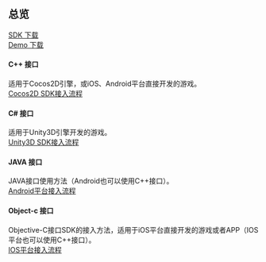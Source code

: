 ## 总览
[SDK 下载](http://tce.fsphere.cn/document/product/556/10041)  
[Demo 下载](http://tce.fsphere.cn/document/product/556/10042)

#### C++ 接口
适用于Cocos2D引擎，或iOS、Android平台直接开发的游戏。  
[Cocos2D SDK接入流程](http://tce.fsphere.cn/document/product/556/7663)  


#### C# 接口
适用于Unity3D引擎开发的游戏。  
[Unity3D SDK接入流程](http://tce.fsphere.cn/document/product/556/7673)  


#### JAVA 接口
JAVA接口使用方法（Android也可以使用C++接口）。  
[Android平台接入流程](http://tce.fsphere.cn/document/product/556/10022)  

#### Object-c 接口
Objective-C接口SDK的接入方法，适用于iOS平台直接开发的游戏或者APP（IOS平台也可以使用C++接口）。    
[IOS平台接入流程](http://tce.fsphere.cn/document/product/556/10027)  






